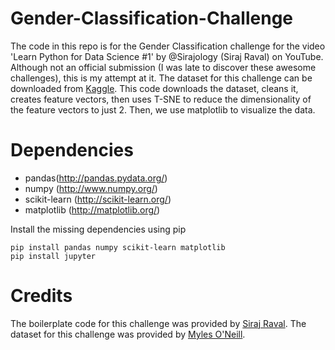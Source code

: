 # Gender-Classification-Challenge

The code in this repo is for the Gender Classification challenge for the video 'Learn Python for Data Science #1' by @Sirajology (Siraj Raval) on YouTube. Although not an official submission (I was late to discover these awesome challenges), this is my attempt at it. The dataset for this challenge can be downloaded from [Kaggle](https://www.kaggle.com/mylesoneill/game-of-thrones). This code downloads the dataset, cleans it, creates feature vectors, then uses T-SNE to reduce the dimensionality of the feature vectors to just 2. Then, we use matplotlib to visualize the data.

# Dependencies

* pandas(http://pandas.pydata.org/) 
* numpy (http://www.numpy.org/) 
* scikit-learn (http://scikit-learn.org/) 
* matplotlib (http://matplotlib.org/) 

Install the missing dependencies using pip
~~~~
pip install pandas numpy scikit-learn matplotlib
pip install jupyter
~~~~


# Credits

The boilerplate code for this challenge was provided by [Siraj Raval](https://www.youtube.com/channel/UCWN3xxRkmTPmbKwht9FuE5A). The dataset for this challenge was provided by [Myles O'Neill](https://www.kaggle.com/mylesoneill/game-of-thrones).

